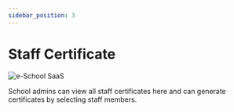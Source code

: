 ```yaml
---
sidebar_position: 3
---
```


# Staff Certificate

![e-School SaaS](../../static/images/schooladmin/staff-certificates.png)

School admins can view all staff certificates here and can generate certificates by selecting staff members. 